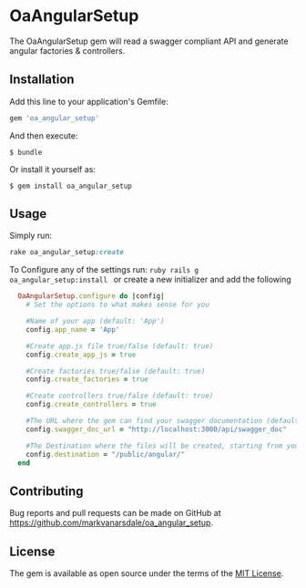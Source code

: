 # OaAngularSetup

The OaAngularSetup gem will read a swagger compliant API and generate angular factories & controllers. 

## Installation

Add this line to your application's Gemfile:

```ruby
gem 'oa_angular_setup'
```

And then execute:

    $ bundle

Or install it yourself as:

    $ gem install oa_angular_setup

## Usage

Simply run:
```ruby
rake oa_angular_setup:create
```  


To Configure any of the settings run: 
```ruby rails g oa_angular_setup:install ```
or create a new initializer and add the following
```ruby
  OaAngularSetup.configure do |config|
    # Set the options to what makes sense for you

    #Name of your app (default: 'App') 
    config.app_name = 'App'

    #Create app.js file true/false (default: true)
    config.create_app_js = true 

    #Create factories true/false (default: true)
    config.create_factories = true 

    #Create controllers true/false (default: true)
    config.create_controllers = true

    #The URL where the gem can find your swagger documentation (default: "http://localhost:3000/api/swagger_doc")
    config.swagger_doc_url = "http://localhost:3000/api/swagger_doc"

    #The Destination where the files will be created, starting from your Rails.root . (default: "/public/angular/")
    config.destination = "/public/angular/"
  end
```

## Contributing

Bug reports and pull requests can be made on GitHub at https://github.com/markvanarsdale/oa_angular_setup.


## License

The gem is available as open source under the terms of the [MIT License](http://opensource.org/licenses/MIT).

